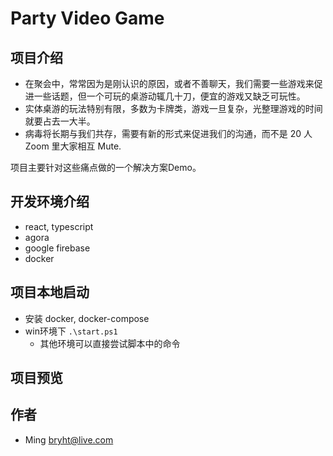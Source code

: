 # Party Video Game

## 项目介绍

- 在聚会中，常常因为是刚认识的原因，或者不善聊天，我们需要一些游戏来促进一些话题，但一个可玩的桌游动辄几十刀，便宜的游戏又缺乏可玩性。
- 实体桌游的玩法特别有限，多数为卡牌类，游戏一旦复杂，光整理游戏的时间就要占去一大半。
- 病毒将长期与我们共存，需要有新的形式来促进我们的沟通，而不是 20 人 Zoom 里大家相互 Mute.

项目主要针对这些痛点做的一个解决方案Demo。

## 开发环境介绍
- react, typescript
- agora
- google firebase
- docker

## 项目本地启动
- 安装 docker, docker-compose
- win环境下 `.\start.ps1`
    * 其他环境可以直接尝试脚本中的命令

## 项目预览
    

## 作者
* Ming bryht@live.com